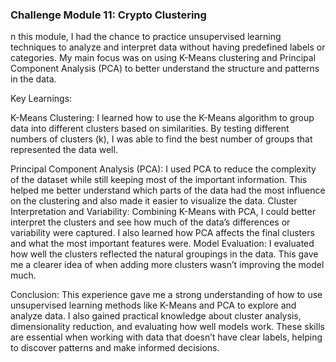 ### Challenge Module 11: Crypto Clustering

n this module, I had the chance to practice unsupervised learning techniques to analyze and interpret data without having predefined labels or categories. My main focus was on using K-Means clustering and Principal Component Analysis (PCA) to better understand the structure and patterns in the data.

Key Learnings:

K-Means Clustering:
I learned how to use the K-Means algorithm to group data into different clusters based on similarities. By testing different numbers of clusters (k), I was able to find the best number of groups that represented the data well.

Principal Component Analysis (PCA):
I used PCA to reduce the complexity of the dataset while still keeping most of the important information. This helped me better understand which parts of the data had the most influence on the clustering and also made it easier to visualize the data.
Cluster Interpretation and Variability:
Combining K-Means with PCA, I could better interpret the clusters and see how much of the data’s differences or variability were captured. I also learned how PCA affects the final clusters and what the most important features were.
Model Evaluation:
I evaluated how well the clusters reflected the natural groupings in the data. This gave me a clearer idea of when adding more clusters wasn’t improving the model much.

Conclusion:
This experience gave me a strong understanding of how to use unsupervised learning methods like K-Means and PCA to explore and analyze data. I also gained practical knowledge about cluster analysis, dimensionality reduction, and evaluating how well models work. These skills are essential when working with data that doesn’t have clear labels, helping to discover patterns and make informed decisions.